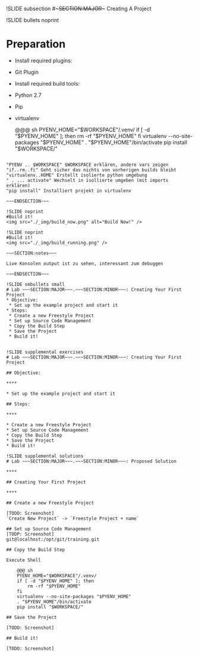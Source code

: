 !SLIDE subsection
#~~~SECTION:MAJOR~~~ Creating A Project

!SLIDE bullets noprint
# Preparation
* Install required plugins:
 - Git Plugin
* Install required build tools:
 - Python 2.7
 - Pip
 - virtualenv

    @@@ sh
    PYENV_HOME="$WORKSPACE"/.venv/
    if [ -d "$PYENV_HOME" ]; then
        rm -rf "$PYENV_HOME"
    fi
    virtualenv --no-site-packages "$PYENV_HOME"
    . "$PYENV_HOME"/bin/activate
    pip install "$WORKSPACE/"

~~~SECTION:notes~~~

"PYENV .. $WORKSPACE" $WORKSPACE erklären, andere vars zeigen  
"if..rm..fi" Geht sicher das nichts von vorherigen builds bleibt  
"virtualenv..HOME" Erstellt isolierte python umgebung
" . ... activate" Wechselt in isollierte umgeben (mit imports erklären)
"pip install" Installiert projekt in virtualenv

~~~ENDSECTION~~~

!SLIDE noprint
#Build it!
<img src="./_img/build_now.png" alt="Build Now!" />

!SLIDE noprint
#Build it!
<img src="./_img/build_running.png" />

~~~SECTION:notes~~~

Live Konsolen output ist zu sehen, interessant zum debuggen

~~~ENDSECTION~~~

!SLIDE smbullets small
# Lab ~~~SECTION:MAJOR~~~.~~~SECTION:MINOR~~~: Creating Your First Project
* Objective:
 * Set up the example project and start it
* Steps:
 * Create a new Freestyle Project
 * Set up Source Code Management
 * Copy the Build Step
 * Save the Project
 * Build it!


!SLIDE supplemental exercises
# Lab ~~~SECTION:MAJOR~~~.~~~SECTION:MINOR~~~: Creating Your First Project

## Objective:

****

* Set up the example project and start it

## Steps:

****

* Create a new Freestyle Project
* Set up Source Code Management
* Copy the Build Step
* Save the Project
* Build it!

!SLIDE supplemental solutions
# Lab ~~~SECTION:MAJOR~~~.~~~SECTION:MINOR~~~: Proposed Solution

****

## Creating Your First Project

****

## Create a new Freestyle Project

[TODO: Screenshot]
`Create New Project` -> `Freestyle Project + name`

## Set up Source Code Management
[TODP: Screenshot]
git@localhost:/opt/git/training.git

## Copy the Build Step

Execute Shell

    @@@ sh
    PYENV_HOME="$WORKSPACE"/.venv/
    if [ -d "$PYENV_HOME" ]; then
        rm -rf "$PYENV_HOME"
    fi
    virtualenv --no-site-packages "$PYENV_HOME"
    . "$PYENV_HOME"/bin/activate
    pip install "$WORKSPACE/"

## Save the Project

[TODO: Screenshot]

## Build it!

[TODO: Screenshot]
